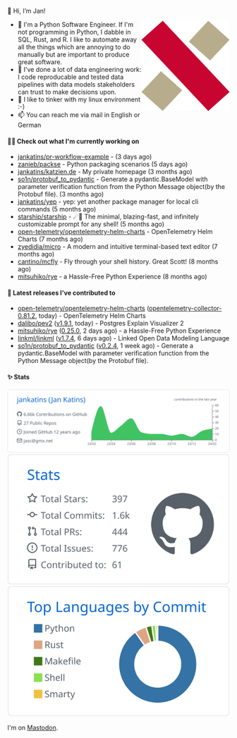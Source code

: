 👋 Hi, I’m Jan!

<img align="right" src="https://raw.githubusercontent.com/kreuzwerkerbot/kreuzwerkerbot/master/assets/xw.png" width="200">

- 🌱 I'm a Python Software Engineer. If I'm not programming in Python, I dabble in SQL, Rust, and R. 
  I like to automate away all the things which are annoying to do manually but are important to produce great software.
- 💪 I've done a lot of data engineering work: I code reproducable and tested data pipelines with 
  data models stakeholders can trust to make decisions upon.
- 💞️ I like to tinker with my linux environment :-)
- 📫 You can reach me via mail in English or German

#### 👩‍💻 Check out what I'm currently working on

- [jankatins/pr-workflow-example](https://github.com/jankatins/pr-workflow-example) -  (3 days ago)
- [zanieb/packse](https://github.com/zanieb/packse) - Python packaging scenarios (5 days ago)
- [jankatins/katzien.de](https://github.com/jankatins/katzien.de) - My private homepage (3 months ago)
- [so1n/protobuf_to_pydantic](https://github.com/so1n/protobuf_to_pydantic) - Generate a pydantic.BaseModel with parameter verification function from the Python Message object(by the Protobuf file). (3 months ago)
- [jankatins/yep](https://github.com/jankatins/yep) - yep: yet another package manager for local cli commands (5 months ago)
- [starship/starship](https://github.com/starship/starship) - ☄🌌️  The minimal, blazing-fast, and infinitely customizable prompt for any shell! (5 months ago)
- [open-telemetry/opentelemetry-helm-charts](https://github.com/open-telemetry/opentelemetry-helm-charts) - OpenTelemetry Helm Charts (7 months ago)
- [zyedidia/micro](https://github.com/zyedidia/micro) - A modern and intuitive terminal-based text editor (7 months ago)
- [cantino/mcfly](https://github.com/cantino/mcfly) - Fly through your shell history. Great Scott! (8 months ago)
- [mitsuhiko/rye](https://github.com/mitsuhiko/rye) - a Hassle-Free Python Experience (8 months ago)

#### 🔭 Latest releases I've contributed to

- [open-telemetry/opentelemetry-helm-charts](https://github.com/open-telemetry/opentelemetry-helm-charts) ([opentelemetry-collector-0.81.2](https://github.com/open-telemetry/opentelemetry-helm-charts/releases/tag/opentelemetry-collector-0.81.2), today) - OpenTelemetry Helm Charts
- [dalibo/pev2](https://github.com/dalibo/pev2) ([v1.9.1](https://github.com/dalibo/pev2/releases/tag/v1.9.1), today) - Postgres Explain Visualizer 2
- [mitsuhiko/rye](https://github.com/mitsuhiko/rye) ([0.25.0](https://github.com/mitsuhiko/rye/releases/tag/0.25.0), 2 days ago) - a Hassle-Free Python Experience
- [linkml/linkml](https://github.com/linkml/linkml) ([v1.7.4](https://github.com/linkml/linkml/releases/tag/v1.7.4), 6 days ago) - Linked Open Data Modeling Language
- [so1n/protobuf_to_pydantic](https://github.com/so1n/protobuf_to_pydantic) ([v0.2.4](https://github.com/so1n/protobuf_to_pydantic/releases/tag/v0.2.4), 1 week ago) - Generate a pydantic.BaseModel with parameter verification function from the Python Message object(by the Protobuf file).


#### ✨ Stats

  [![](https://raw.githubusercontent.com/jankatins/jankatins/master/profile-summary-card-output/github/0-profile-details.svg)](https://github.com/vn7n24fzkq/github-profile-summary-cards)
  [![](https://raw.githubusercontent.com/jankatins/jankatins/master/profile-summary-card-output/github/3-stats.svg)](https://github.com/vn7n24fzkq/github-profile-summary-cards)
  [![](https://raw.githubusercontent.com/jankatins/jankatins/master/profile-summary-card-output/github/2-most-commit-language.svg)](https://github.com/vn7n24fzkq/github-profile-summary-cards)

I'm on <a rel="me" href="https://fosstodon.org/@jankatins">Mastodon</a>.
